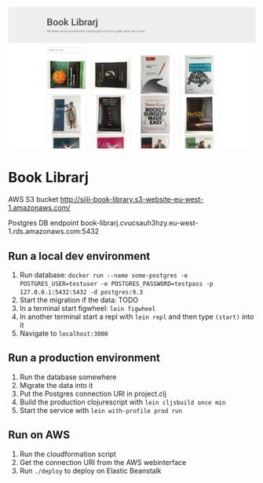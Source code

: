 ![Book Librarj Screenshot](resources/public/screenshot.png)

# Book Librarj

AWS S3 bucket
http://siili-book-library.s3-website-eu-west-1.amazonaws.com/

Postgres DB endpoint 
book-librarj.cvucsauh3hzy.eu-west-1.rds.amazonaws.com:5432

## Run a local dev environment

1. Run database: `docker run --name some-postgres -e POSTGRES_USER=testuser -e POSTGRES_PASSWORD=testpass -p 127.0.0.1:5432:5432 -d postgres:9.3`
2. Start the migration if the data: TODO
3. In a terminal start figwheel: `lein figwheel`
4. In another terminal start a repl with `lein repl` and then type `(start)` into it
5. Navigate to `localhost:3000`

## Run a production environment

1. Run the database somewhere
2. Migrate the data into it
3. Put the Postgres connection URI in project.clj
4. Build the production clojurescript with `lein cljsbuild once min`
5. Start the service with `lein with-profile prod run`

## Run on AWS

1. Run the cloudformation script
2. Get the connection URI from the AWS webinterface
3. Run `./deploy` to deploy on Elastic Beanstalk
